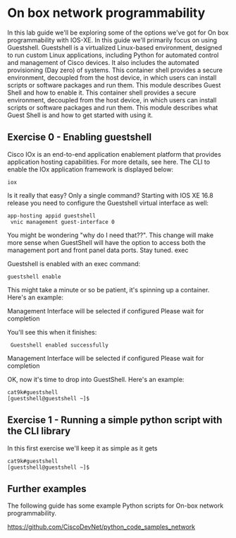 # On box network programmability

In this lab guide we'll be exploring some of the options we've got for On box programmability with IOS-XE. In this guide we'll primarily focus on using Guestshell. Guestshell is a virtualized Linux-based environment, designed to run custom Linux applications, including Python for automated control and management of Cisco devices. It also includes the automated provisioning (Day zero) of systems. This container shell provides a secure environment, decoupled from the host device, in which users can install scripts or software packages and run them.
This module describes Guest Shell and how to enable it. This container shell provides a secure environment, decoupled from the host device, in which users can install scripts or software packages and run them.
This module describes what Guest Shell is and how to get started with using it.

## Exercise 0 - Enabling guestshell

Cisco IOx is an end-to-end application enablement platform that provides application hosting capabilities. For more details, see here. The CLI to enable the IOx application framework is displayed below:

```
iox 
```
 
Is it really that easy? Only a single command? Starting with IOS XE 16.8 release you need to configure the Guestshell virtual interface as well:

``` 
app-hosting appid guestshell
 vnic management guest-interface 0
```
  
You might be wondering "why do I need that??". This change will make more sense when GuestShell will have the option to access both the management port and front panel data ports. Stay tuned.
exec

Guestshell is enabled with an exec command:

``` 
guestshell enable 
```
This might take a minute or so be patient, it's spinning up a container. Here's an example:

Management Interface will be selected if configured
Please wait for completion

You'll see this when it finishes:
```
 Guestshell enabled successfully
```
Management Interface will be selected if configured
Please wait for completion

OK, now it's time to drop into GuestShell. Here's an example:

```
cat9k#guestshell
[guestshell@guestshell ~]$
```

## Exercise 1 - Running a simple python script with the CLI library

In this first exercise we'll keep it as simple as it gets


```
cat9k#guestshell
[guestshell@guestshell ~]$
```


## Further examples

The following guide has some example Python scripts for On-box network programmability.  

https://github.com/CiscoDevNet/python_code_samples_network
